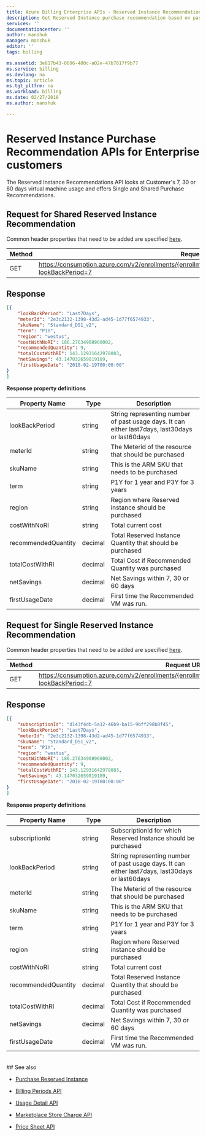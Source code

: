 ```yaml
---
title: Azure Billing Enterprise APIs - Reserved Instance Recommendation| Microsoft Docs
description: Get Reserved Instance purchase recommendation based on past usage.
services: ''
documentationcenter: ''
author: manshuk
manager: manshuk
editor: ''
tags: billing

ms.assetid: 3e817b43-0696-400c-a02e-47b7817f9b77
ms.service: billing
ms.devlang: na
ms.topic: article
ms.tgt_pltfrm: na
ms.workload: billing
ms.date: 02/27/2018
ms.author: manshuk

---
```

# Reserved Instance Purchase Recommendation APIs for Enterprise customers

The Reserved Instance Recommendations API looks at Customer's 7, 30 or 60 days virtual machine usage and offers Single and Shared Purchase Recommendations.


## Request for Shared Reserved Instance Recommendation
Common header properties that need to be added are specified [here](https://docs.microsoft.com/azure/billing/billing-enterprise-api). 

|Method | Request URI|
|-|-|
|GET| https://consumption.azure.com/v2/enrollments/{enrollmentNumber}/AggregateReservationRecommendations?lookBackPeriod=7

## Response
```json
[{
	"lookBackPeriod": "Last7Days",
	"meterId": "2e3c2132-1398-43d2-ad45-1d77f6574933",
	"skuName": "Standard_DS1_v2",
	"term": "P1Y",
	"region": "westus",
	"costWithNoRI": 186.27634908960002,
	"recommendedQuantity": 9,
	"totalCostWithRI": 143.12931642978083,
	"netSavings": 43.147032659819189,
	"firstUsageDate": "2018-02-19T00:00:00"
}
]
```
**Response property definitions**

|Property Name| Type| Description
|-|-|-|
|lookBackPeriod|string|String representing number of past usage days. It can either last7days, last30days or last60days|
|meterId|string |The Meterid of the resource that should be purchased|
|skuName|string |This is the ARM SKU that needs to be purchased|
|term|string| P1Y for 1 year and P3Y for 3 years|
|region|string| Region where Reserved instance should be purchased|
|costWithNoRI|string| Total current cost|
|recommendedQuantity|decimal| Total Reserved Instance Quantity that should be purchased|
|totalCostWithRI|decimal| Total Cost if Recommended Quantity was purchased|
|netSavings|decimal| Net Savings within 7, 30 or 60 days|
|firstUsageDate|decimal| First time the Recommended VM was run.|



## Request for Single Reserved Instance Recommendation
Common header properties that need to be added are specified [here](https://docs.microsoft.com/azure/billing/billing-enterprise-api). 

|Method | Request URI|
|-|-|
|GET| https://consumption.azure.com/v2/enrollments/{enrollmentNumber}/ReservationRecommendations?lookBackPeriod=7

## Response

```json
[{
	"subscriptionId": "d143f4db-5a12-46b9-ba15-9bff298b8f45",
	"lookBackPeriod": "Last7Days",
	"meterId": "2e3c2132-1398-43d2-ad45-1d77f6574933",
	"skuName": "Standard_DS1_v2",
	"term": "P1Y",
	"region": "westus",
	"costWithNoRI": 186.27634908960002,
	"recommendedQuantity": 9,
	"totalCostWithRI": 143.12931642978083,
	"netSavings": 43.147032659819189,
	"firstUsageDate": "2018-02-19T00:00:00"
}
]
```

**Response property definitions**

|Property Name| Type| Description
|-|-|-|
|subscriptionId|string|SubscriptionId for which Reserved Instance should be purchased|
|lookBackPeriod|string|String representing number of past usage days. It can either last7days, last30days or last60days|
|meterId|string |The Meterid of the resource that should be purchased|
|skuName|string |This is the ARM SKU that needs to be purchased|
|term|string| P1Y for 1 year and P3Y for 3 years|
|region|string| Region where Reserved instance should be purchased|
|costWithNoRI|string| Total current cost|
|recommendedQuantity|decimal| Total Reserved Instance Quantity that should be purchased|
|totalCostWithRI|decimal| Total Cost if Recommended Quantity was purchased|
|netSavings|decimal| Net Savings within 7, 30 or 60 days|
|firstUsageDate|decimal| First time the Recommended VM was run.|


<br/>
## See also

* [Purchase Reserved Instance](https://docs.microsoft.com/en-us/azure/virtual-machines/windows/prepay-reserved-vm-instances)

* [Billing Periods API](billing-enterprise-api-billing-periods.md)

* [Usage Detail API](billing-enterprise-api-usage-detail.md) 

* [Marketplace Store Charge API](billing-enterprise-api-marketplace-storecharge.md) 

* [Price Sheet API](billing-enterprise-api-pricesheet.md)